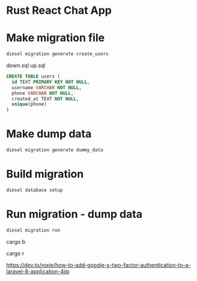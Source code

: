 # Rust React Chat App

# Make migration file
```cmd
diesel migration generate create_users
```

down.sql
up.sql

```sql
CREATE TABLE users (
  id TEXT PRIMARY KEY NOT NULL,
  username VARCHAR NOT NULL,
  phone VARCHAR NOT NULL,
  created_at TEXT NOT NULL,
  unique(phone)
)
```

# Make dump data
```cmd
diesel migration generate dummy_data
```

# Build migration
```cmd
diesel database setup
```

# Run migration - dump data
```cmd
diesel migration run
```

cargo b

cargo r

https://dev.to/roxie/how-to-add-google-s-two-factor-authentication-to-a-laravel-8-application-4jjp
